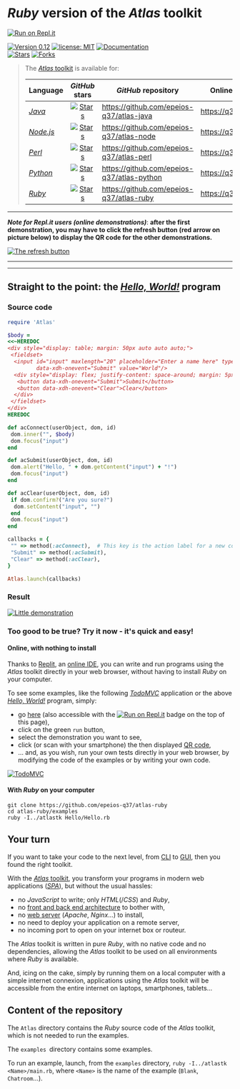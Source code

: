 # *Ruby* version of the *Atlas* toolkit

[![Run on Repl.it](https://q37.info/s/kpm7xhfm.png)](https://q37.info/s/9thdtmjg)

[![Version 0.12](https://img.shields.io/static/v1.svg?&color=90b4ed&label=Version&message=0.12&style=for-the-badge)](http://github.com/epeios-q37/atlas-ruby/)
[![license: MIT](https://img.shields.io/github/license/epeios-q37/atlas-ruby?color=yellow&style=for-the-badge)](https://github.com/epeios-q37/atlas-ruby/blob/master/LICENSE)
[![Documentation](https://img.shields.io/static/v1?label=documentation&message=atlastk.org&color=ff69b4&style=for-the-badge)](https://atlastk.org)  
[![Stars](https://img.shields.io/github/stars/epeios-q37/atlas-ruby.svg?style=for-the-badge)](https://github.com/epeios-q37/atlas-ruby/stargazers)
[![Forks](https://img.shields.io/github/forks/epeios-q37/atlas-ruby.svg?style=for-the-badge)](https://github.com/epeios-q37/atlas-ruby/network/members)



> The [*Atlas* toolkit](https://atlastk.org) is available for:
> 
> | Language | *GitHub* stars  |*GitHub* repository | Online démonstrations
> |-|:-:|-|-|
> | [*Java*](https://q37.info/s/qtnkp9w4) | [![Stars](https://img.shields.io/github/stars/epeios-q37/atlas-java.svg?style=social)](https://github.com/epeios-q37/atlas-java/stargazers) |<https://github.com/epeios-q37/atlas-java> | <https://q37.info/s/3vwk3h3n> |
> | [*Node.js*](https://q37.info/s/3d7hr733) | [![Stars](https://img.shields.io/github/stars/epeios-q37/atlas-node.svg?style=social)](https://github.com/epeios-q37/atlas-node/stargazers) | <https://github.com/epeios-q37/atlas-node> | <https://q37.info/s/st7gccd4> |
> | [*Perl*](https://q37.info/s/4nvmwjgg) | [![Stars](https://img.shields.io/github/stars/epeios-q37/atlas-perl.svg?style=social)](https://github.com/epeios-q37/atlas-perl/stargazers) |<https://github.com/epeios-q37/atlas-perl> | <https://q37.info/s/h3h34zgq> |
> | [*Python*](https://q37.info/s/pd7j9k4r) | [![Stars](https://img.shields.io/github/stars/epeios-q37/atlas-python.svg?style=social)](https://github.com/epeios-q37/atlas-python/stargazers) | <https://github.com/epeios-q37/atlas-python> | <https://q37.info/s/vwpsw73v> |
> | [*Ruby*](https://q37.info/s/gkfj3zpz) | [![Stars](https://img.shields.io/github/stars/epeios-q37/atlas-ruby.svg?style=social)](https://github.com/epeios-q37/atlas-ruby/stargazers) | <https://github.com/epeios-q37/atlas-ruby> | <https://q37.info/s/9thdtmjg> |

---

***Note for Repl.it users (online demonstrations)***: **after the first demonstration, you may have to click the refresh button (red arrow on picture below) to display the QR code for the other demonstrations.**

[![The refresh button](https://q37.info/s/vsc3c7gc.png "The button to click to display the QR code")](http://q37.info/s/zbgfjtp9)

---



---

## Straight to the point: the [*Hello, World!*](https://en.wikipedia.org/wiki/%22Hello,_World!%22_program) program

### Source code

```ruby
require 'Atlas'

$body =
<<~HEREDOC
<div style="display: table; margin: 50px auto auto auto;">
 <fieldset>
  <input id="input" maxlength="20" placeholder="Enter a name here" type="text"
         data-xdh-onevent="Submit" value="World"/>
  <div style="display: flex; justify-content: space-around; margin: 5px auto auto auto;">
   <button data-xdh-onevent="Submit">Submit</button>
   <button data-xdh-onevent="Clear">Clear</button>
  </div>
 </fieldset>
</div>
HEREDOC

def acConnect(userObject, dom, id)
 dom.inner("", $body)
 dom.focus("input")
end

def acSubmit(userObject, dom, id)
 dom.alert("Hello, " + dom.getContent("input") + "!")
 dom.focus("input")
end

def acClear(userObject, dom, id)
 if dom.confirm?("Are you sure?")
  dom.setContent("input", "")
 end
 dom.focus("input")
end

callbacks = {
 "" => method(:acConnect),  # This key is the action label for a new connection.
 "Submit" => method(:acSubmit),
 "Clear" => method(:acClear),
}

Atlas.launch(callbacks)
```

### Result

[![Little demonstration](https://q37.info/download/assets/Hello.gif "A basic example")](https://q37.info/s/9thdtmjg)

### Too good to be true? Try it now - it's quick and easy!

#### Online, with nothing to install

Thanks to [Replit](https://q37.info/s/mxmgq3qm), an [online IDE](https://q37.info/s/zzkzbdw7), you can write and run programs using the *Atlas* toolkit directly in your web browser, without having to install *Ruby* on your computer.

To see some examples, like the following [*TodoMVC*](http://todomvc.com/) application or the above [*Hello, World!*](https://en.wikipedia.org/wiki/%22Hello,_World!%22_program) program, simply:
- go [here](https://q37.info/s/9thdtmjg) (also accessible with the [![Run on Repl.it](https://repl.it/badge/github/epeios-q37/atlas-ruby)](https://q37.info/s/9thdtmjg) badge on the top of this page),
-  click on the green `run` button,
-  select the demonstration you want to see,
-  click (or scan with your smartphone) the then displayed [QR code](https://q37.info/s/3pktvrj7),
- … and, as you wish, run your own tests directly in your web browser, by modifying the code of the examples or by writing your own code.

[![TodoMVC](https://q37.info/download/TodoMVC.gif "The TodoMVC application made with the Atlas toolkit")](https://q37.info/s/9thdtmjg)

#### With *Ruby* on your computer

```
git clone https://github.com/epeios-q37/atlas-ruby
cd atlas-ruby/examples
ruby -I../atlastk Hello/Hello.rb
```

## Your turn

If you want to take your code to the next level, from [CLI](https://q37.info/s/cnh9nrw9) to [GUI](https://q37.info/s/hw9n3pjs), then you found the right toolkit.

With the [*Atlas* toolkit](http://atlastk.org/), you transform your programs in modern web applications ([*SPA*](https://q37.info/s/7sbmxd3j)), but without the usual hassles:
- no *JavaScript* to write; only *HTML*(/*CSS*) and *Ruby*,
- no [front and back end architecture](https://q37.info/s/px7hhztd) to bother with,
- no [web server](https://q37.info/s/n3hpwsht) (*Apache*, *Nginx*…) to install,
- no need to deploy your application on a remote server,
- no incoming port to open on your internet box or routeur.

The *Atlas* toolkit is written in pure *Ruby*, with no native code and no dependencies, allowing the *Atlas* toolkit to be used on all environments where *Ruby* is available. 

And, icing on the cake, simply by running them on a local computer with a simple internet connexion, applications using the *Atlas* toolkit will be accessible from the entire internet on laptops, smartphones, tablets…

## Content of the repository

The `Atlas` directory contains the *Ruby* source code of the *Atlas* toolkit, which is not needed to run the examples.

The `examples `directory contains some examples.

To run an example, launch, from the `examples` directory, `ruby -I../atlastk <Name>/main.rb`, where `<Name>` is the name of the example (`Blank`, `Chatroom`…).